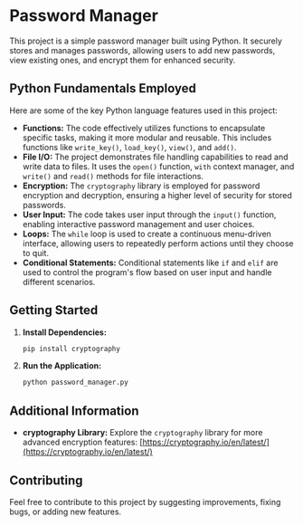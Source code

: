  # Password Manager

This project is a simple password manager built using Python. It securely stores and manages passwords, allowing users to add new passwords, view existing ones, and encrypt them for enhanced security.

## Python Fundamentals Employed

Here are some of the key Python language features used in this project:

- **Functions:** The code effectively utilizes functions to encapsulate specific tasks, making it more modular and reusable. This includes functions like `write_key()`, `load_key()`, `view()`, and `add()`.
- **File I/O:** The project demonstrates file handling capabilities to read and write data to files. It uses the `open()` function, `with` context manager, and `write()` and `read()` methods for file interactions.
- **Encryption:** The `cryptography` library is employed for password encryption and decryption, ensuring a higher level of security for stored passwords.
- **User Input:** The code takes user input through the `input()` function, enabling interactive password management and user choices.
- **Loops:** The `while` loop is used to create a continuous menu-driven interface, allowing users to repeatedly perform actions until they choose to quit.
- **Conditional Statements:** Conditional statements like `if` and `elif` are used to control the program's flow based on user input and handle different scenarios.

## Getting Started

1. **Install Dependencies:**
   ```bash
   pip install cryptography
   ```
2. **Run the Application:**
   ```bash
   python password_manager.py
   ```

## Additional Information

- **cryptography Library:** Explore the `cryptography` library for more advanced encryption features: [https://cryptography.io/en/latest/](https://cryptography.io/en/latest/)

## Contributing

Feel free to contribute to this project by suggesting improvements, fixing bugs, or adding new features.
